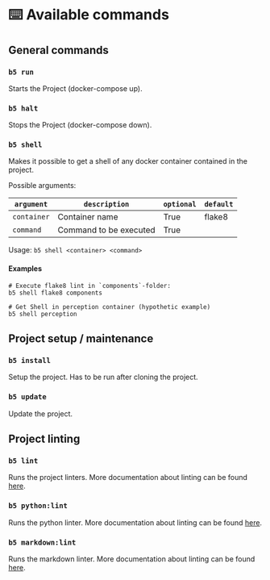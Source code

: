 # ⌨️ Available commands

## General commands

### `b5 run`

Starts the Project (docker-compose up).

### `b5 halt`

Stops the Project (docker-compose down).

### `b5 shell`

Makes it possible to get a shell of any docker container contained in the project.

Possible arguments:

| `argument`  | `description`          | `optional` | `default` |
|-------------|------------------------|------------|-----------|
| `container` | Container name         | True       | flake8    |
| `command`   | Command to be executed | True       |           |

Usage: `b5 shell <container> <command>`

#### Examples

```shell
# Execute flake8 lint in `components`-folder:
b5 shell flake8 components

# Get Shell in perception container (hypothetic example)
b5 shell perception
```

## Project setup / maintenance

### `b5 install`

Setup the project. Has to be run after cloning the project.

### `b5 update`

Update the project.

## Project linting

### `b5 lint`

Runs the project linters. More documentation about linting can be found [here](./linting.md).

### `b5 python:lint`

Runs the python linter. More documentation about linting can be found [here](./linting.md).

### `b5 markdown:lint`

Runs the markdown linter. More documentation about linting can be found [here](./linting.md).
